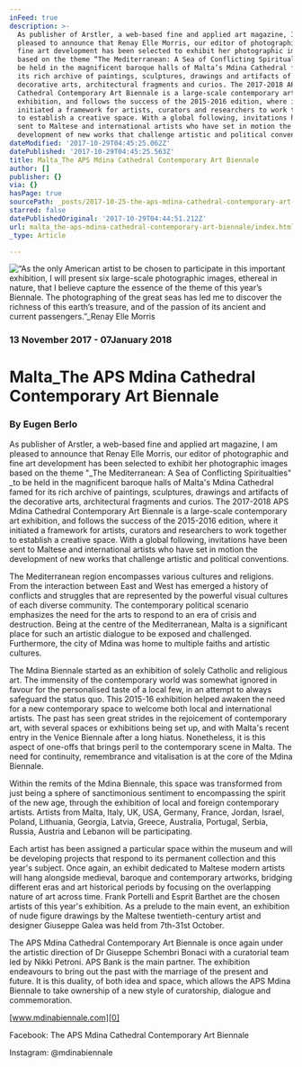 ```yaml
---
inFeed: true
description: >-
  As publisher of Arstler, a web-based fine and applied art magazine, I am
  pleased to announce that Renay Elle Morris, our editor of photographic and
  fine art development has been selected to exhibit her photographic images
  based on the theme “The Mediterranean: A Sea of Conflicting Spiritualties” to
  be held in the magnificent baroque halls of Malta’s Mdina Cathedral famed for
  its rich archive of paintings, sculptures, drawings and artifacts of the
  decorative arts, architectural fragments and curios. The 2017-2018 APS Mdina
  Cathedral Contemporary Art Biennale is a large-scale contemporary art
  exhibition, and follows the success of the 2015-2016 edition, where it
  initiated a framework for artists, curators and researchers to work together
  to establish a creative space. With a global following, invitations have been
  sent to Maltese and international artists who have set in motion the
  development of new works that challenge artistic and political conventions.
dateModified: '2017-10-29T04:45:25.062Z'
datePublished: '2017-10-29T04:45:25.563Z'
title: Malta_The APS Mdina Cathedral Contemporary Art Biennale
author: []
publisher: {}
via: {}
hasPage: true
sourcePath: _posts/2017-10-25-the-aps-mdina-cathedral-contemporary-art-biennale.md
starred: false
datePublishedOriginal: '2017-10-29T04:44:51.212Z'
url: malta_the-aps-mdina-cathedral-contemporary-art-biennale/index.html
_type: Article

---
```

![“As the only American artist to be chosen to participate in this important exhibition, I will present six large-scale photographic images, ethereal in nature, that I believe capture the essence of the theme of this year’s Biennale. The photographing of the great seas has led me to discover the richness of this earth’s treasure, and of the passion of its ancient and current passengers.”_Renay Elle Morris](https://the-grid-user-content.s3-us-west-2.amazonaws.com/70f3b413-a78b-4453-9ef7-7feaed59f490.jpg)

### 13 November 2017 - 07January 2018

# Malta\_The APS Mdina Cathedral Contemporary Art Biennale

### By Eugen Berlo

As publisher of Arstler, a web-based fine and applied art magazine, I am pleased to announce that Renay Elle Morris, our editor of photographic and fine art development has been selected to exhibit her photographic images based on the theme "_The Mediterranean: A Sea of Conflicting Spiritualties" _to be held in the magnificent baroque halls of Malta's Mdina Cathedral famed for its rich archive of paintings, sculptures, drawings and artifacts of the decorative arts, architectural fragments and curios. The 2017-2018 APS Mdina Cathedral Contemporary Art Biennale is a large-scale contemporary art exhibition, and follows the success of the 2015-2016 edition, where it initiated a framework for artists, curators and researchers to work together to establish a creative space. With a global following, invitations have been sent to Maltese and international artists who have set in motion the development of new works that challenge artistic and political conventions.

The Mediterranean region encompasses various cultures and religions. From the interaction between East and West has emerged a history of conflicts and struggles that are represented by the powerful visual cultures of each diverse community. The contemporary political scenario emphasizes the need for the arts to respond to an era of crisis and destruction. Being at the centre of the Mediterranean, Malta is a significant place for such an artistic dialogue to be exposed and challenged. Furthermore, the city of Mdina was home to multiple faiths and artistic cultures.

The Mdina Biennale started as an exhibition of solely Catholic and religious art. The immensity of the contemporary world was somewhat ignored in favour for the personalised taste of a local few, in an attempt to always safeguard the status quo. This 2015-16 exhibition helped awaken the need for a new contemporary space to welcome both local and international artists. The past has seen great strides in the rejoicement of contemporary art, with several spaces or exhibitions being set up, and with Malta's recent entry in the Venice Biennale after a long hiatus. Nonetheless, it is this aspect of one-offs that brings peril to the contemporary scene in Malta. The need for continuity, remembrance and vitalisation is at the core of the Mdina Biennale.

Within the remits of the Mdina Biennale, this space was transformed from just being a sphere of sanctimonious sentiment to encompassing the spirit of the new age, through the exhibition of local and foreign contemporary artists. Artists from Malta, Italy, UK, USA, Germany, France, Jordan, Israel, Poland, Lithuania, Georgia, Latvia, Greece, Australia, Portugal, Serbia, Russia, Austria and Lebanon will be participating.

Each artist has been assigned a particular space within the museum and will be developing projects that respond to its permanent collection and this year's subject. Once again, an exhibit dedicated to Maltese modern artists will hang alongside medieval, baroque and contemporary artworks, bridging different eras and art historical periods by focusing on the overlapping nature of art across time. Frank Portelli and Esprit Barthet are the chosen artists of this year's exhibition. As a prelude to the main event, an exhibition of nude figure drawings by the Maltese twentieth-century artist and designer Giuseppe Galea was held from 7th-31st October.

The APS Mdina Cathedral Contemporary Art Biennale is once again under the artistic direction of Dr Giuseppe Schembri Bonaci with a curatorial team led by Nikki Petroni. APS Bank is the main partner. The exhibition endeavours to bring out the past with the marriage of the present and future. It is this duality, of both idea and space, which allows the APS Mdina Biennale to take ownership of a new style of curatorship, dialogue and commemoration.

[www.mdinabiennale.com][0]

Facebook: The APS Mdina Cathedral Contemporary Art Biennale

Instagram: @mdinabiennale

[0]: http://www.mdinabiennale.com/